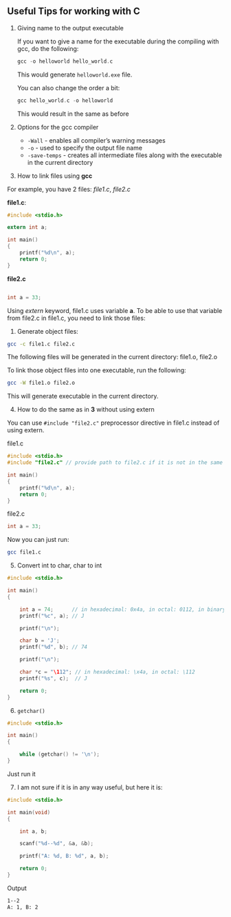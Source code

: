 ## Useful Tips for working with C

1. Giving name to the output executable

    If you want to give a name for the executable during the compiling with gcc, do the following:
    ```c
    gcc -o helloworld hello_world.c
    ```
    This would generate `helloworld.exe` file.

    You can also change the order a bit:
    ```c
    gcc hello_world.c -o helloworld
    ```

    This would result in the same as before

2. Options for the gcc compiler

    - `-Wall` - enables all compiler’s warning messages
    - `-o` - used to specify the output file name
    - `-save-temps` - creates all intermediate files along with the executable in the current directory

3. How to link files using **gcc**

For example, you have 2 files: *file1.c*, *file2.c*

**file1.c**:
```c
#include <stdio.h>

extern int a;

int main()
{
    printf("%d\n", a);
    return 0;
}
```

**file2.c**
```c

int a = 33;
```

Using *extern* keyword, file1.c uses variable **a**. To be able to use that variable from file2.c in file1.c, you need to link those files:

1. Generate object files:

```bash
gcc -c file1.c file2.c
```

The following files will be generated in the current directory: file1.o, file2.o

To link those object files into one executable, run the following:

```bash
gcc -W file1.o file2.o 
```

This will generate executable in the current directory.

4. How to do the same as in **3** without using extern

You can use `#include "file2.c"` preprocessor directive in file1.c instead of using extern.

file1.c
```c
#include <stdio.h>
#include "file2.c" // provide path to file2.c if it is not in the same directory as file1.c

int main()
{
    printf("%d\n", a);
    return 0;
}
```

file2.c

```c
int a = 33;
```

Now you can just run:
```bash
gcc file1.c
```

5. Convert int to char, char to int
```c
#include <stdio.h>

int main()
{

    int a = 74;      // in hexadecimal: 0x4a, in octal: 0112, in binary: 0b1001010
    printf("%c", a); // J

    printf("\n");

    char b = 'J';
    printf("%d", b); // 74

    printf("\n");

    char *c = "\112"; // in hexadecimal: \x4a, in octal: \112
    printf("%s", c);  // J

    return 0;
}
```

6. `getchar()`

```c
#include <stdio.h>

int main()
{

    while (getchar() != '\n');
}
```

Just run it

7. I am not sure if it is in any way useful, but here it is:

```c
#include <stdio.h>

int main(void)
{

    int a, b;

    scanf("%d--%d", &a, &b);

    printf("A: %d, B: %d", a, b);

    return 0;
}
```

Output
```bash
1--2
A: 1, B: 2
```